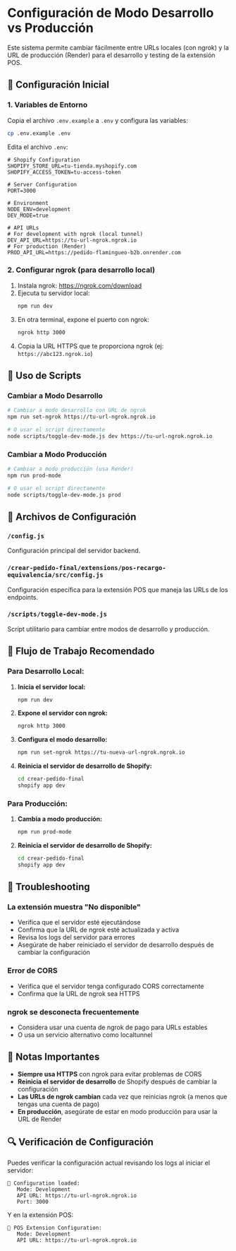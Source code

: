 # Configuración de Modo Desarrollo vs Producción

Este sistema permite cambiar fácilmente entre URLs locales (con ngrok) y la URL de producción (Render) para el desarrollo y testing de la extensión POS.

## 🔧 Configuración Inicial

### 1. Variables de Entorno

Copia el archivo `.env.example` a `.env` y configura las variables:

```bash
cp .env.example .env
```

Edita el archivo `.env`:

```env
# Shopify Configuration
SHOPIFY_STORE_URL=tu-tienda.myshopify.com
SHOPIFY_ACCESS_TOKEN=tu-access-token

# Server Configuration
PORT=3000

# Environment
NODE_ENV=development
DEV_MODE=true

# API URLs
# For development with ngrok (local tunnel)
DEV_API_URL=https://tu-url-ngrok.ngrok.io
# For production (Render)
PROD_API_URL=https://pedido-flamingueo-b2b.onrender.com
```

### 2. Configurar ngrok (para desarrollo local)

1. Instala ngrok: https://ngrok.com/download
2. Ejecuta tu servidor local:
   ```bash
   npm run dev
   ```
3. En otra terminal, expone el puerto con ngrok:
   ```bash
   ngrok http 3000
   ```
4. Copia la URL HTTPS que te proporciona ngrok (ej: `https://abc123.ngrok.io`)

## 🚀 Uso de Scripts

### Cambiar a Modo Desarrollo

```bash
# Cambiar a modo desarrollo con URL de ngrok
npm run set-ngrok https://tu-url-ngrok.ngrok.io

# O usar el script directamente
node scripts/toggle-dev-mode.js dev https://tu-url-ngrok.ngrok.io
```

### Cambiar a Modo Producción

```bash
# Cambiar a modo producción (usa Render)
npm run prod-mode

# O usar el script directamente
node scripts/toggle-dev-mode.js prod
```

## 📁 Archivos de Configuración

### `/config.js`
Configuración principal del servidor backend.

### `/crear-pedido-final/extensions/pos-recargo-equivalencia/src/config.js`
Configuración específica para la extensión POS que maneja las URLs de los endpoints.

### `/scripts/toggle-dev-mode.js`
Script utilitario para cambiar entre modos de desarrollo y producción.

## 🔄 Flujo de Trabajo Recomendado

### Para Desarrollo Local:

1. **Inicia el servidor local:**
   ```bash
   npm run dev
   ```

2. **Expone el servidor con ngrok:**
   ```bash
   ngrok http 3000
   ```

3. **Configura el modo desarrollo:**
   ```bash
   npm run set-ngrok https://tu-nueva-url-ngrok.ngrok.io
   ```

4. **Reinicia el servidor de desarrollo de Shopify:**
   ```bash
   cd crear-pedido-final
   shopify app dev
   ```

### Para Producción:

1. **Cambia a modo producción:**
   ```bash
   npm run prod-mode
   ```

2. **Reinicia el servidor de desarrollo de Shopify:**
   ```bash
   cd crear-pedido-final
   shopify app dev
   ```

## 🐛 Troubleshooting

### La extensión muestra "No disponible"
- Verifica que el servidor esté ejecutándose
- Confirma que la URL de ngrok esté actualizada y activa
- Revisa los logs del servidor para errores
- Asegúrate de haber reiniciado el servidor de desarrollo después de cambiar la configuración

### Error de CORS
- Verifica que el servidor tenga configurado CORS correctamente
- Confirma que la URL de ngrok sea HTTPS

### ngrok se desconecta frecuentemente
- Considera usar una cuenta de ngrok de pago para URLs estables
- O usa un servicio alternativo como localtunnel

## 📝 Notas Importantes

- **Siempre usa HTTPS** con ngrok para evitar problemas de CORS
- **Reinicia el servidor de desarrollo** de Shopify después de cambiar la configuración
- **Las URLs de ngrok cambian** cada vez que reinicias ngrok (a menos que tengas una cuenta de pago)
- **En producción**, asegúrate de estar en modo producción para usar la URL de Render

## 🔍 Verificación de Configuración

Puedes verificar la configuración actual revisando los logs al iniciar el servidor:

```
🔧 Configuration loaded:
   Mode: Development
   API URL: https://tu-url-ngrok.ngrok.io
   Port: 3000
```

Y en la extensión POS:

```
🔧 POS Extension Configuration:
   Mode: Development
   API URL: https://tu-url-ngrok.ngrok.io
```